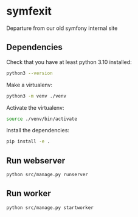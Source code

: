 # symfexit

Departure from our old symfony internal site

## Dependencies

Check that you have at least python 3.10 installed:

```bash
python3 --version
```

Make a virtualenv:

```bash
python3 -m venv ./venv
```

Activate the virtualenv:

```bash
source ./venv/bin/activate
```

Install the dependencies:

```bash
pip install -e .
```

## Run webserver

```bash
python src/manage.py runserver
```

## Run worker

```bash
python src/manage.py startworker
```
